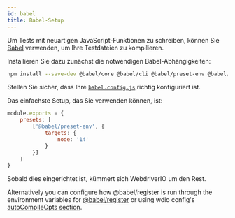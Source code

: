 ```yaml
---
id: babel
title: Babel-Setup
---
```


Um Tests mit neuartigen JavaScript-Funktionen zu schreiben, können Sie [Babel](https://babeljs.io) verwenden, um Ihre Testdateien zu kompilieren.

Installieren Sie dazu zunächst die notwendigen Babel-Abhängigkeiten:

```bash npm2yarn
npm install --save-dev @babel/core @babel/cli @babel/preset-env @babel/register
```

Stellen Sie sicher, dass Ihre [`babel.config.js`](https://babeljs.io/docs/en/config-files) richtig konfiguriert ist.

Das einfachste Setup, das Sie verwenden können, ist:

```js title="babel.config.js"
module.exports = {
    presets: [
        ['@babel/preset-env', {
            targets: {
                node: '14'
            }
        }]
    ]
}
```

Sobald dies eingerichtet ist, kümmert sich WebdriverIO um den Rest.

Alternatively you can configure how @babel/register is run through the environment variables for [@babel/register](https://babeljs.io/docs/babel-register#environment-variables) or using wdio config's [autoCompileOpts section](configurationfile#autoCompileOpts).
